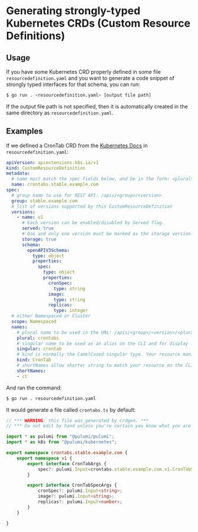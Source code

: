 # Generating strongly-typed Kubernetes CRDs (Custom Resource Definitions)

## Usage

If you have some Kubernetes CRD properly defined in some file `resourcedefinition.yaml` and you want to generate a code snippet of strongly typed interfaces for that schema, you can run:

```bash
$ go run . <resourcedefinition.yaml> [output file path]
```

If the output file path is not specified, then it is automatically created in
the same directory as `resourcedefinition.yaml`.

## Examples
If we defined a CronTab CRD from the [Kubernetes Docs](https://kubernetes.io/docs/tasks/extend-kubernetes/custom-resources/custom-resource-definitions/) in `resourcedefinition.yaml`:

```yaml
apiVersion: apiextensions.k8s.io/v1
kind: CustomResourceDefinition
metadata:
  # name must match the spec fields below, and be in the form: <plural>.<group>
  name: crontabs.stable.example.com
spec:
  # group name to use for REST API: /apis/<group>/<version>
  group: stable.example.com
  # list of versions supported by this CustomResourceDefinition
  versions:
    - name: v1
      # Each version can be enabled/disabled by Served flag.
      served: true
      # One and only one version must be marked as the storage version.
      storage: true
      schema:
        openAPIV3Schema:
          type: object
          properties:
            spec:
              type: object
              properties:
                cronSpec:
                  type: string
                image:
                  type: string
                replicas:
                  type: integer
  # either Namespaced or Cluster
  scope: Namespaced
  names:
    # plural name to be used in the URL: /apis/<group>/<version>/<plural>
    plural: crontabs
    # singular name to be used as an alias on the CLI and for display
    singular: crontab
    # kind is normally the CamelCased singular type. Your resource manifests use this.
    kind: CronTab
    # shortNames allow shorter string to match your resource on the CLI
    shortNames:
    - ct
```
And ran the command:
```bash
$ go run . resourcedefinition.yaml
```
It would generate a file called `crontabs.ts` by default:
```typescript
// *** WARNING: this file was generated by crdgen. ***
// *** Do not edit by hand unless you're certain you know what you are doing! ***

import * as pulumi from "@pulumi/pulumi";
import * as k8s from "@pulumi/kubernetes";

export namespace crontabs.stable.example.com {
    export namespace v1 {
        export interface CronTabArgs {
            spec?: pulumi.Input<crontabs.stable.example.com.v1.CronTabSpecArgs>;
        }

        export interface CronTabSpecArgs {
            cronSpec?: pulumi.Input<string>;
            image?: pulumi.Input<string>;
            replicas?: pulumi.Input<number>;
        }
    }

}
```